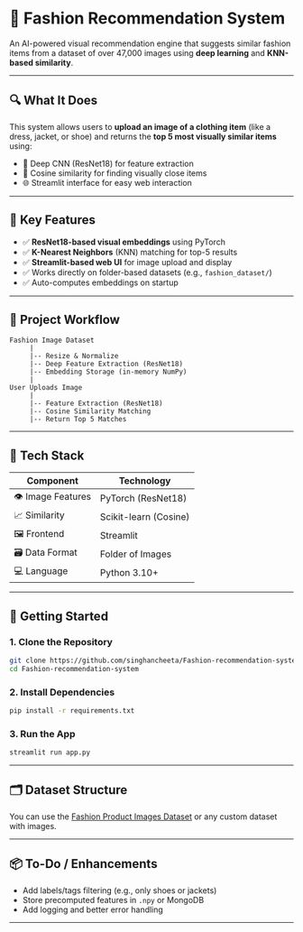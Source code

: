 # 👗 Fashion Recommendation System

An AI-powered visual recommendation engine that suggests similar fashion items from a dataset of over 47,000 images using **deep learning** and **KNN-based similarity**.

---

## 🔍 What It Does

This system allows users to **upload an image of a clothing item** (like a dress, jacket, or shoe) and returns the **top 5 most visually similar items** using:

- 🎯 Deep CNN (ResNet18) for feature extraction  
- 🤝 Cosine similarity for finding visually close items  
- 🌐 Streamlit interface for easy web interaction

---

## 🧠 Key Features

- ✅ **ResNet18-based visual embeddings** using PyTorch  
- ✅ **K-Nearest Neighbors** (KNN) matching for top-5 results  
- ✅ **Streamlit-based web UI** for image upload and display  
- ✅ Works directly on folder-based datasets (e.g., `fashion_dataset/`)  
- ✅ Auto-computes embeddings on startup  

---

## 🧪 Project Workflow

```text
Fashion Image Dataset
     |
     |-- Resize & Normalize
     |-- Deep Feature Extraction (ResNet18)
     |-- Embedding Storage (in-memory NumPy)
     |
User Uploads Image
     |
     |-- Feature Extraction (ResNet18)
     |-- Cosine Similarity Matching
     |-- Return Top 5 Matches
```

---

## 🧰 Tech Stack

| Component         | Technology       |
|------------------|------------------|
| 👁 Image Features | PyTorch (ResNet18) |
| 📈 Similarity     | Scikit-learn (Cosine) |
| 🖼 Frontend       | Streamlit        |
| 🗃 Data Format    | Folder of Images |
| 💻 Language       | Python 3.10+     |

---

## 🚀 Getting Started

### 1. Clone the Repository

```bash
git clone https://github.com/singhancheeta/Fashion-recommendation-system.git
cd Fashion-recommendation-system
```

### 2. Install Dependencies

```bash
pip install -r requirements.txt
```

### 3. Run the App

```bash
streamlit run app.py
```

---

## 🗂 Dataset Structure

You can use the [Fashion Product Images Dataset](https://www.kaggle.com/datasets/paramaggarwal/fashion-product-images-small) or any custom dataset with images.

---

## 📦 To-Do / Enhancements

- Add labels/tags filtering (e.g., only shoes or jackets)
- Store precomputed features in `.npy` or MongoDB
- Add logging and better error handling

---

